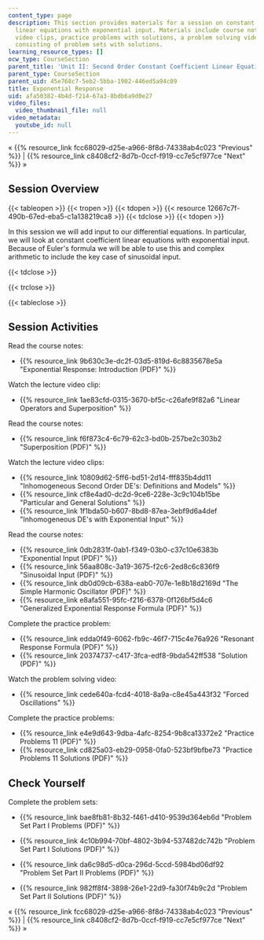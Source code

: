 ```yaml
---
content_type: page
description: This section provides materials for a session on constant coefficient
  linear equations with exponential input. Materials include course notes, lecture
  video clips, practice problems with solutions, a problem solving video, and quizzes
  consisting of problem sets with solutions.
learning_resource_types: []
ocw_type: CourseSection
parent_title: 'Unit II: Second Order Constant Coefficient Linear Equations'
parent_type: CourseSection
parent_uid: 45e768c7-5eb2-5bba-1902-446ed5a94c09
title: Exponential Response
uid: afa50382-4b4d-f214-67a3-8bdb6a9d0e27
video_files:
  video_thumbnail_file: null
video_metadata:
  youtube_id: null
---
```


« {{% resource_link fcc68029-d25e-a966-8f8d-74338ab4c023 "Previous" %}} | {{% resource_link c8408cf2-8d7b-0ccf-f919-cc7e5cf977ce "Next" %}} »

Session Overview
----------------

{{< tableopen >}}
{{< tropen >}}
{{< tdopen >}}
{{< resource 12667c7f-490b-67ed-eba5-c1a138219ca8 >}}
{{< tdclose >}}
{{< tdopen >}}


In this session we will add input to our differential equations. In particular, we will look at constant coefficient linear equations with exponential input. Because of Euler's formula we will be able to use this and complex arithmetic to include the key case of sinusoidal input.


{{< tdclose >}}

{{< trclose >}}

{{< tableclose >}}

Session Activities
------------------

Read the course notes:

*   {{% resource_link 9b630c3e-dc2f-03d5-819d-6c8835678e5a "Exponential Response: Introduction (PDF)" %}}

Watch the lecture video clip:

*   {{% resource_link 1ae83cfd-0315-3670-bf5c-c26afe9f82a6 "Linear Operators and Superposition" %}}

Read the course notes:

*   {{% resource_link f6f873c4-6c79-62c3-bd0b-257be2c303b2 "Superposition (PDF)" %}}

Watch the lecture video clips:

*   {{% resource_link 10809d62-5ff6-bd51-2d14-fff835b4dd11 "Inhomogeneous Second Order DE's: Definitions and Models" %}}
*   {{% resource_link cf8e4ad0-dc2d-9ce6-228e-3c9c104b15be "Particular and General Solutions" %}}
*   {{% resource_link 1f1bda50-b607-8bd8-87ea-3ebf9d6a4def "Inhomogeneous DE's with Exponential Input" %}}

Read the course notes:

*   {{% resource_link 0db2831f-0ab1-f349-03b0-c37c10e6383b "Exponential Input (PDF)" %}}
*   {{% resource_link 56aa808c-3a19-3675-f2c6-2ed8c6c836f9 "Sinusoidal Input (PDF)" %}}
*   {{% resource_link db0d09cb-638a-eab0-707e-1e8b18d2169d "The Simple Harmonic Oscillator (PDF)" %}}
*   {{% resource_link e8afa551-95fc-f216-6378-0f126bf5d4c6 "Generalized Exponential Response Formula (PDF)" %}}

Complete the practice problem:

*   {{% resource_link edda0f49-6062-fb9c-46f7-715c4e76a926 "Resonant Response Formula (PDF)" %}}
*   {{% resource_link 20374737-c417-3fca-edf8-9bda542ff538 "Solution (PDF)" %}}

Watch the problem solving video:

*   {{% resource_link cede640a-fcd4-4018-8a9a-c8e45a443f32 "Forced Oscillations" %}}

Complete the practice problems:

*   {{% resource_link e4e9d643-9dba-4afc-8254-9b8ca13372e2 "Practice Problems 11 (PDF)" %}}
*   {{% resource_link cd825a03-eb29-0958-0fa0-523bf9bfbe73 "Practice Problems 11 Solutions (PDF)" %}}

Check Yourself
--------------

Complete the problem sets:

*   {{% resource_link bae8fb81-8b32-f461-d410-9539d364eb6d "Problem Set Part I Problems (PDF)" %}}
*   {{% resource_link 4c10b994-70bf-4802-3b94-537482dc742b "Problem Set Part I Solutions (PDF)" %}}
  
*   {{% resource_link da6c98d5-d0ca-296d-5ccd-5984bd06df92 "Problem Set Part II Problems (PDF)" %}}
*   {{% resource_link 982ff8f4-3898-26e1-22d9-fa30f74b9c2d "Problem Set Part II Solutions (PDF)" %}}

« {{% resource_link fcc68029-d25e-a966-8f8d-74338ab4c023 "Previous" %}} | {{% resource_link c8408cf2-8d7b-0ccf-f919-cc7e5cf977ce "Next" %}} »